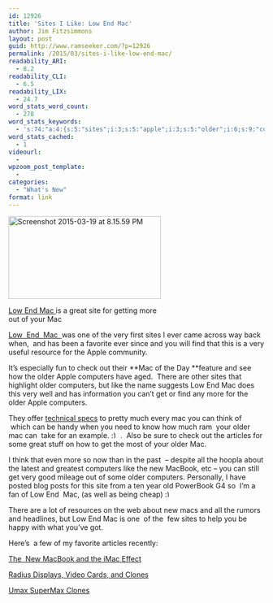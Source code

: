 ```yaml
---
id: 12926
title: 'Sites I Like: Low End Mac'
author: Jim Fitzsimmons
layout: post
guid: http://www.ramseeker.com/?p=12926
permalink: /2015/03/sites-i-like-low-end-mac/
readability_ARI:
  - 8.2
readability_CLI:
  - 6.5
readability_LIX:
  - 24.7
word_stats_word_count:
  - 278
word_stats_keywords:
  - 's:74:"a:4:{s:5:"sites";i:3;s:5:"apple";i:3;s:5:"older";i:6;s:9:"computers";i:5;}";'
word_stats_cached:
  - 1
videourl:
  - 
wpzoom_post_template:
  - 
categories:
  - "What's New"
format: link
---
```

<div id="attachment_12927" style="width: 310px" class="wp-caption alignright">
  <a href="http://www.lowendmac.com"><img class="wp-image-12927 size-medium" src="http://www.ramseeker.com/wp-content/uploads/2015/03/Screenshot-2015-03-19-at-8.15.59-PM-300x163.png" alt="Screenshot 2015-03-19 at 8.15.59 PM" width="300" height="163" /></a>
  
  <p class="wp-caption-text">
    <a href="http://www.lowend.mac.com">Low End Mac </a> is a great site for getting more out of your Mac
  </p>
</div>

[Low  End  Mac  ][1]was one of the very first sites I ever came across way back when,  and has been a favorite ever since and you will find that this is a very useful resource for the Apple community.

It&#8217;s especially fun to check out their **Mac of the Day **feature and see how the older Apple computers have aged.  There are other sites that highlight older computers, but like the name suggests Low End Mac does this very well and has information you can&#8217;t get or find any more for the older Apple computers.

They offer [technical specs][2] to pretty much every mac you can think of  which can be handy when you need to know how much ram  your older mac can  take for an example. <img src="http://www.ramseeker.com/wp-includes/images/smilies/simple-smile.png" alt=":)" class="wp-smiley" style="height: 1em; max-height: 1em;" /> .  Also be sure to check out the articles for some great stuff on how to get the most of your older Mac.

I think that even more so now than in the past  &#8211; despite all the hoopla about the latest and greatest computers like the new MacBook, etc &#8211; you can still get very good mileage out of some older computers. Personally, I have posted blog posts for this site from a ten year old PowerBook G4 so  I&#8217;m a fan of Low End  Mac, (as well as being cheap) <img src="http://www.ramseeker.com/wp-includes/images/smilies/simple-smile.png" alt=":)" class="wp-smiley" style="height: 1em; max-height: 1em;" />

There are a lot of resources on the web about new macs and all the rumors and headlines, but Low End Mac is one  of the  few sites to help you be happy with what you&#8217;ve got.

Here&#8217;s  a few of my favorite articles recently:

[The  New MacBook and the iMac Effect][3]

[Radius Displays, Video Cards, and Clones][4]

[Umax SuperMax Clones][5]

 [1]: http://www.lowendmac.com
 [2]: http://lowendmac.com/profiles.htm
 [3]: http://lowendmac.com/2015/the-new-macbook-and-the-imac-effect/
 [4]: http://lowendmac.com/2015/radius-displays-video-cards-and-clones/
 [5]: http://lowendmac.com/2015/umax-supermac-clones/
